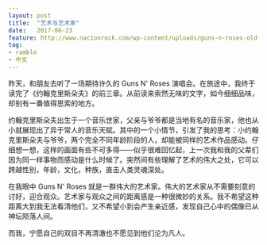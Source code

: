 ```yaml
---
layout: post
title:  "艺术与艺术家"
date:   2017-06-23
feature: http://www.nacionrock.com/wp-content/uploads/guns-n-roses-old-logo.jpg
tag:
- ramble
- 中文
---
```


昨天，和朋友去听了一场期待许久的 Guns N' Roses 演唱会。在旅途中，我终于读完了《约翰克里斯朵夫》的前三章。从前读来索然无味的文字，如今细细品味，却别有一番值得思索的地方。

约翰克里斯朵夫出生于一个音乐世家，父亲与爷爷都是当地有名的音乐家，他也从小就展现出了异于常人的音乐天赋。其中的一个小情节，引发了我的思考：小约翰克里斯朵夫与爷爷，两个完全不同年龄阶段的人，却能被同样的艺术作品感动。仔细想一想，这样的画面有些不可多得——似乎很难回忆起，上一次我和我的父辈们因为同一样事物而感动是什么时候了。突然间有些理解了艺术的伟大之处，它可以跨越性别，年龄，文化，种族，直击人类灵魂深处。

在我眼中 Guns N' Roses 就是一群伟大的艺术家。伟大的艺术家从不需要刻意的讨好，迎合观众。艺术家与观众之间的距离感是一种很微妙的关系。我不希望这种距离大到我无法看清他们，又不希望小到会产生亲近感，发现自己心中的偶像已从神坛陨落人间。

而我，宁愿自己的双目不再清澈也不愿见到他们沦为凡人。